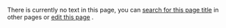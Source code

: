 There is currently no text in this page, you can
 [search for this page title](http://ontologydesignpatterns.org/wiki/Special:Search/Literal "Special:Search/Literal") 
 in other pages or
 [edit this page](http://ontologydesignpatterns.org/wiki/index.php?title=Submissions:Literal&action=edit "http://ontologydesignpatterns.org/wiki/index.php?title=Submissions:Literal&action=edit") 
 .